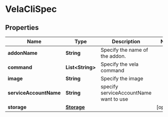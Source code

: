 

# VelaCliSpec


## Properties

| Name | Type | Description | Notes |
|------------ | ------------- | ------------- | -------------|
|**addonName** | **String** | Specify the name of the addon. |  |
|**command** | **List&lt;String&gt;** | Specify the vela command |  |
|**image** | **String** | Specify the image |  |
|**serviceAccountName** | **String** | specify serviceAccountName want to use |  |
|**storage** | [**Storage**](Storage.md) |  |  [optional] |



